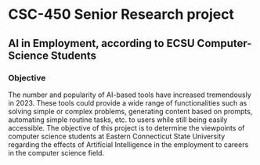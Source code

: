 # CSC-450 Senior Research project
## AI in Employment, according to ECSU Computer-Science Students

### Objective
 The number and popularity of AI-based tools have increased tremendously in 2023. These tools could provide a wide range of functionalities such as solving simple or complex problems, generating content based on prompts, automating simple routine tasks, etc. to users while still being easily accessible. 
 The objective of this project is to determine the viewpoints of computer science students at Eastern Connecticut State University regarding the effects of Artificial Intelligence in the employment to careers in the computer science field.
